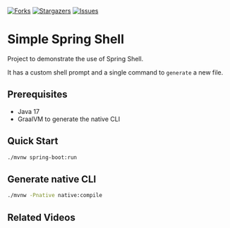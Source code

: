 [![Forks][forks-shield]][forks-url]
[![Stargazers][stars-shield]][stars-url]
[![Issues][issues-shield]][issues-url]
# Simple Spring Shell

Project to demonstrate the use of Spring Shell.

It has a custom shell prompt and a single command to `generate` a new file.

## Prerequisites

- Java 17
- GraalVM to generate the native CLI

## Quick Start

```bash
./mvnw spring-boot:run
```

## Generate native CLI

```bash
./mvnw -Pnative native:compile
```

## Related Videos
<!-- MARKDOWN LINKS & IMAGES -->
<!-- https://www.markdownguide.org/basic-syntax/#reference-style-links -->
[forks-shield]: https://img.shields.io/github/forks/dashaun-project-catalog/simple-spring-shell.svg?style=for-the-badge
[forks-url]: https://github.com/dashaun-project-catalog/simple-spring-shell/forks
[stars-shield]: https://img.shields.io/github/stars/dashaun-project-catalog/simple-spring-shell.svg?style=for-the-badge
[stars-url]: https://github.com/dashaun-project-catalog/simple-spring-shell/stargazers
[issues-shield]: https://img.shields.io/github/issues/dashaun-project-catalog/simple-spring-shell.svg?style=for-the-badge
[issues-url]: https://github.com/dashaun-project-catalog/simple-spring-shell/issues